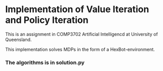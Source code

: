 # Implementation of Value Iteration and Policy Iteration

This is an assignment in COMP3702 Artificial Intelligencd at University of Queensland.

This implementation solves MDPs in the form of a HexBot-environment.

### The algorithms is in solution.py
